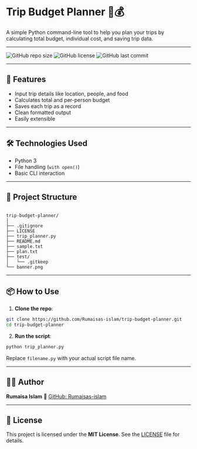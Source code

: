 # Trip Budget Planner 🧳💰

A simple Python command-line tool to help you plan your trips by calculating total budget, individual cost, and saving trip data.

---

![GitHub repo size](https://img.shields.io/github/repo-size/Rumaisas-islam/trip-budget-planner)
![GitHub license](https://img.shields.io/github/license/Rumaisas-islam/trip-budget-planner)
![GitHub last commit](https://img.shields.io/github/last-commit/Rumaisas-islam/trip-budget-planner)

---

## 🚀 Features

- Input trip details like location, people, and food
- Calculates total and per-person budget
- Saves each trip as a record
- Clean formatted output
- Easily extensible

---

## 🛠️ Technologies Used

- Python 3
- File handling (`with open()`)
- Basic CLI interaction

---

## 📂 Project Structure

```

trip-budget-planner/
│
├── .gitignore
├── LICENSE
├── trip_planner.py
├── README.md
├── sample.txt
├── plan.txt
├── test/
│   └── .gitkeep
└── banner.png

```

---

## 📦 How to Use

1. **Clone the repo**:
```bash
git clone https://github.com/Rumaisas-islam/trip-budget-planner.git
cd trip-budget-planner
```

2. **Run the script**:

```bash
python trip_planner.py
```

Replace `filename.py` with your actual script file name.

---

## 👩‍💻 Author

**Rumaisa Islam**
🔗 [GitHub: Rumaisas-islam](https://github.com/Rumaisas-islam)

---

## 📝 License

This project is licensed under the **MIT License**. See the [LICENSE](./LICENSE) file for details.
